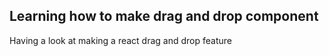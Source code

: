 ## Learning how to make  drag and drop component
Having a look at making a react drag and drop feature
